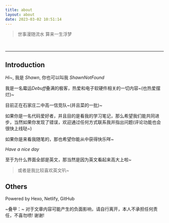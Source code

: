 ```yaml
---
title: about
layout: about
date: 2023-03-02 10:51:14
---
```


> 世事漫随流水 算来一生浮梦

<br>

**********

## Introduction

$Hi$~, 我是 $Shawn$, 你也可以叫我 $ShawnNotFound$  

我是一名霉运$Debuff$叠满的极客，热爱和电子软硬件相关的一切内容~(也热爱摆烂)~

目前正在石家庄二中高一信竞队~(并且菜的一批)~

如果你是一名代码爱好者，并且目的是看我的学习笔记，那么希望我们能共同进步，当然如果你发现了错误，欢迎通过任何方式联系我并指出问题(评论功能也会很快上线哒~)

如果你是来看我随笔的，那也希望你能从中获得快乐咩~

$Have$ $a$ $nice$ $day$ $~$

至于为什么界面全部是英文，那当然是因为英文看起来高大上啦~
>或者是我比较喜欢英文叭~

## Others

Powered by Hexo, Netlify, GitHub

~叠甲：~ 对于文章内容可能产生的负面影响，请自行离开，本人不承担任何责任，不喜勿喷! 谢谢!
